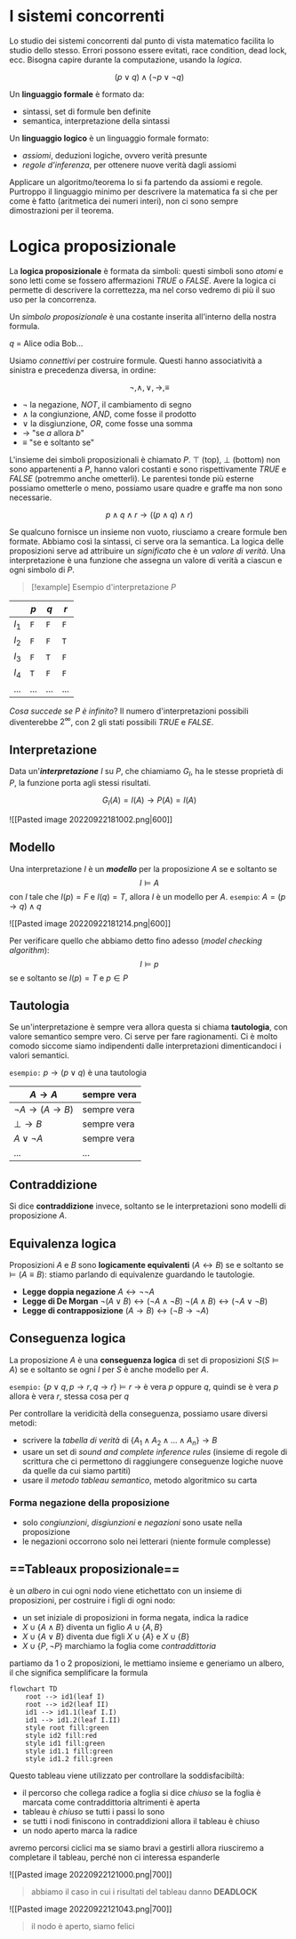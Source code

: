 ```toc
```
# I sistemi concorrenti
Lo studio dei sistemi concorrenti dal punto di vista matematico facilita lo studio dello stesso. Errori possono essere evitati, race condition, dead lock, ecc. Bisogna capire durante la computazione, usando la *logica*.

$$(p \vee q) \wedge (\neg p \vee \neg q)$$

Un **linguaggio formale** è formato da:
- sintassi, set di formule ben definite
- semantica, interpretazione della sintassi

Un **linguaggio logico** è un linguaggio formale formato:
- *assiomi*, deduzioni logiche, ovvero verità presunte
- *regole d'inferenza*, per ottenere nuove verità dagli assiomi

Applicare un algoritmo/teorema lo si fa partendo da assiomi e regole. Purtroppo il linguaggio minimo per descrivere la matematica fa sì che per come è fatto (aritmetica dei numeri interi), non ci sono sempre dimostrazioni per il teorema.
# Logica proposizionale
La **logica proposizionale** è formata da simboli: questi simboli sono *atomi* e sono letti come se fossero affermazioni *TRUE* o *FALSE*. Avere la logica ci permette di descrivere la correttezza, ma nel corso vedremo di più il suo uso per la concorrenza.

Un *simbolo proposizionale* è una costante inserita all'interno della nostra formula. 

$q$ = Alice odia Bob...

Usiamo *connettivi* per costruire formule.
Questi hanno associatività a sinistra e precedenza diversa, in ordine:

$$\neg, \wedge, \vee, \to, \equiv$$
- $\neg$ la negazione, *NOT*, il cambiamento di segno
- $\wedge$ la congiunzione, *AND*, come fosse il prodotto
- $\vee$ la disgiunzione, *OR*, come fosse una somma
- $\to$ "se *a* allora *b*"
- $\equiv$ "se e soltanto se"

L'insieme dei simboli proposizionali è chiamato $P$.
$\top$ (top), $\bot$ (bottom) non sono appartenenti a $P$, hanno valori costanti e sono rispettivamente *TRUE* e *FALSE* (potremmo anche ometterli).
Le parentesi tonde più esterne possiamo ometterle o meno, possiamo usare quadre e graffe ma non sono necessarie.

$$p \wedge q \wedge r \to ((p \wedge q)\wedge r)$$

Se qualcuno fornisce un insieme non vuoto, riusciamo a creare formule ben formate. Abbiamo così la sintassi, ci serve ora la semantica. La logica delle proposizioni serve ad attribuire un *significato* che è un *valore di verità*. 
Una interpretazione è una funzione che assegna un valore di verità a ciascun e ogni simbolo di $P$.

> [!example] Esempio d'interpretazione $P$
> 
|     | $p$   | $q$   | $r$   |
| --- | --- | --- | --- |
| $I_1$  | $\mathtt{F}$   | $\mathtt{F}$   | $\mathtt{F}$   |
| $I_2$  | $\mathtt{F}$   | $\mathtt{F}$   | $\mathtt{T}$   |
| $I_3$  | $\mathtt{F}$   | $\mathtt{T}$   | $\mathtt{F}$   |
| $I_4$  | $\mathtt{T}$   | $\mathtt{F}$   | $\mathtt{F}$   |
| ... | ... | ... | ...    |

*Cosa succede se $P$ è infinito*?
Il numero d'interpretazioni possibili diventerebbe $2^\infty$, con 2 gli stati possibili *TRUE* e *FALSE*.

## Interpretazione
Data un'***interpretazione*** $I$ su $P$, che chiamiamo $G_I$, ha le stesse proprietà di $P$, la funzione porta agli stessi risultati.

$$G_I(A) = I(A) \to P(A) = I(A)$$

![[Pasted image 20220922181002.png|600]]

## Modello
Una interpretazione $I$ è un ***modello*** per la proposizione $A$ se e soltanto se$$I \models A$$
con $I$ tale che $I(p)=F$ e $I(q)=T$, allora $I$ è un modello per $A$.
`esempio`: $A = (p \to q)\wedge q$

![[Pasted image 20220922181214.png|600]]

Per verificare quello che abbiamo detto fino adesso (*model checking algorithm*):
$$I\models p$$ se e soltanto se $I(p)=T$ e $p\in P$

## Tautologia
Se un'interpretazione è sempre vera allora questa si chiama **tautologia**, con valore semantico sempre vero. Ci serve per fare ragionamenti. Ci è molto comodo siccome siamo indipendenti dalle interpretazioni dimenticandoci i valori semantici.

`esempio:` $p \to (p \vee q)$ è una tautologia

| $A \to A$              | sempre vera |
| ---------------------- | ----------- |
| $\neg A \to (A \to B)$ | sempre vera |
| $\bot \to B$           | sempre vera |
| $A \vee \neg A$        | sempre vera |
| ...                    | ...         | 

## Contraddizione
Si dice **contraddizione** invece, soltanto se le interpretazioni sono modelli di proposizione $A$.

## Equivalenza logica
Proposizioni $A$ e $B$ sono **logicamente equivalenti** ($A \leftrightarrow B$) se e soltanto se $\models (A \equiv B)$: stiamo parlando di equivalenze guardando le tautologie.
- **Legge doppia negazione**
$A \leftrightarrow \neg \neg A$
- **Legge di De Morgan**
$\neg (A \vee B) \leftrightarrow (\neg A \wedge \neg B)$
$\neg (A \wedge B) \leftrightarrow (\neg A \vee \neg B)$
- **Legge di contrapposizione**
$(A \to B) \leftrightarrow (\neg B \to \neg A)$

## Conseguenza logica
La proposizione $A$ è una **conseguenza logica** di set di proposizioni $S (S \models A)$ se e soltanto se ogni $I$ per $S$ è anche modello per $A$.

`esempio:` $\{p \vee q, p \to r, q \to r\} \models r$
-> è vera $p$ oppure $q$, quindi se è vera $p$ allora è vera $r$, stessa cosa per $q$

Per controllare la veridicità della conseguenza, possiamo usare diversi metodi:
- scrivere la *tabella di verità* di $\{A_1 \wedge A_2 \wedge \dots \wedge A_n \} \to B$
- usare un set di *sound and complete inference rules* (insieme di regole di scrittura che ci permettono di raggiungere conseguenze logiche nuove da quelle da cui siamo partiti)
- usare il *metodo tableau semantico*, metodo algoritmico su carta

### Forma negazione della proposizione
- solo *congiunzioni*, *disgiunzioni* e *negazioni* sono usate nella proposizione
- le negazioni occorrono solo nei letterari (niente formule complesse)

## ==Tableaux proposizionale==
è un *albero* in cui ogni nodo viene etichettato con un insieme di proposizioni, per costruire i figli di ogni nodo:
- un set iniziale di proposizioni in forma negata, indica la radice
- $X \cup \{A \wedge B \}$ diventa un figlio $A \cup \{A, B\}$
- $X \cup \{A \vee B \}$ diventa due figli $X \cup \{A\}$ e $X \cup \{B\}$
- $X \cup \{P, \neg P\}$ marchiamo la foglia come *contraddittoria*

partiamo da 1 o 2 proposizioni, le mettiamo insieme e generiamo un albero, il che significa semplificare la formula

```mermaid
flowchart TD
	root --> id1(leaf I)
	root --> id2(leaf II)
	id1 --> id1.1(leaf I.I)
	id1 --> id1.2(leaf I.II)
	style root fill:green
	style id2 fill:red
	style id1 fill:green
	style id1.1 fill:green
	style id1.2 fill:green
```

Questo tableau viene utilizzato per controllare la soddisfacibiltà:
- il percorso che collega radice a foglia si dice *chiuso* se la foglia è marcata come contraddittoria altrimenti è aperta
- tableau è *chiuso* se tutti i passi lo sono
- se tutti i nodi finiscono in contraddizioni allora il tableau è chiuso
- un nodo aperto marca la radice

avremo percorsi ciclici ma se siamo bravi a gestirli allora riusciremo a completare il tableau, perché non ci interessa espanderle

![[Pasted image 20220922121000.png|700]]
>abbiamo il caso in cui i risultati del tableau danno **DEADLOCK**

![[Pasted image 20220922121043.png|700]]
> il nodo è aperto, siamo felici